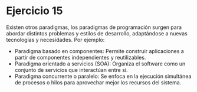 # Ejercicio 15

Existen otros paradigmas, los paradigmas de programación surgen para abordar distintos problemas y estilos de desarrollo, adaptándose a nuevas tecnologías y necesidades. Por ejemplo:
- Paradigma basado en componentes: Permite construir aplicaciones a partir de componentes independientes y reutilizables.
- Paradigma orientado a servicios (SOA): Organiza el software como un conjunto de servicios que interactúan entre sí.
- Paradigma concurrente o paralelo: Se enfoca en la ejecución simultánea de procesos o hilos para aprovechar mejor los recursos del sistema.